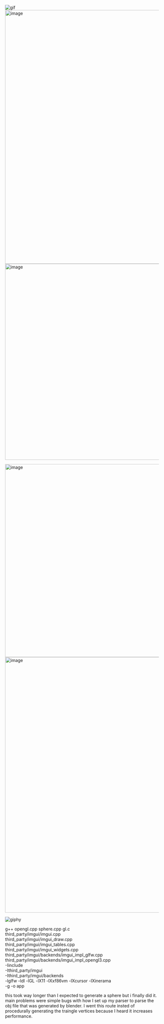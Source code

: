 

![gif](https://github.com/user-attachments/assets/f1c2c377-bd6c-4937-b32c-8994856aee0c)
<img width="807" height="832" alt="image" src="https://github.com/user-attachments/assets/c2d606ba-1810-4070-80ef-1370cdacfcd6" />
<img width="815" height="643" alt="image" src="https://github.com/user-attachments/assets/9b21b9e6-339b-44a5-a218-6eaa820ec4e1" />

<img width="812" height="633" alt="image" src="https://github.com/user-attachments/assets/05e27793-141e-4434-8547-cb7ef0807589" />

<img width="813" height="838" alt="image" src="https://github.com/user-attachments/assets/dbf2a4ae-39de-4a62-a311-c80029e8977a" />

![giphy](https://github.com/user-attachments/assets/e7f99bc2-9cfe-49c9-95c2-74c7e9a7ca61)


g++ opengl.cpp sphere.cpp gl.c \
third_party/imgui/imgui.cpp \
third_party/imgui/imgui_draw.cpp \
third_party/imgui/imgui_tables.cpp \
third_party/imgui/imgui_widgets.cpp \
third_party/imgui/backends/imgui_impl_glfw.cpp \
third_party/imgui/backends/imgui_impl_opengl3.cpp \
-Iinclude \
-Ithird_party/imgui \
-Ithird_party/imgui/backends \
-lglfw -ldl -lGL -lX11 -lXxf86vm -lXcursor -lXinerama \
-g -o app



this took way longer than I expected to generate a sphere but i finally did it. main problems were simple bugs with how I set up my parser to parse the obj file that was generated by blender. I went this route insted of procedurally generating the traingle vertices because I heard it increases performance. 
